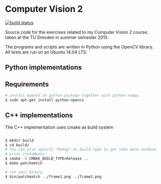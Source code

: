 # Computer Vision 2

[![build status](https://square-src.de/ci/projects/7/status.png?ref=grabcut)](https://square-src.de/ci/projects/7?ref=master)

Source code for the exercises related to my Computer Vision 2 course, taken at
the TU Dresden in summer semester 2015.

The programs and scripts are written in Python using the OpenCV library. All
tests are run on an Ubuntu 14.04 LTS.

## Python implementations

## Requirements

```bash
# install OpenCV as python package together with python-numpy
$ sudo apt-get install python-opencv
```

## C++ implementations

The C++ implementation uses cmake as build system

```bash

$ mkdir build
$ cd build/
# You can also specify "Debug" as build type to get some more verbose
# print statements
$ cmake -D CMAKE_BUILD_TYPE=Release ..
$ make patchmatch

# run your binary
$ bin/patchmatch ../frame1.png ../frame2.png
```
